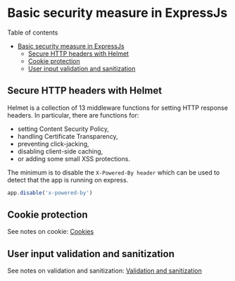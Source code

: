 # Basic security measure in ExpressJs
Table of contents
- [Basic security measure in ExpressJs](#basic-security-measure-in-expressjs)
  - [Secure HTTP headers with Helmet](#secure-http-headers-with-helmet)
  - [Cookie protection](#cookie-protection)
  - [User input validation and sanitization](#user-input-validation-and-sanitization)
## Secure HTTP headers with Helmet
Helmet is a collection of 13 middleware functions for setting HTTP response headers. In particular, there are functions for:
- setting Content Security Policy, 
- handling Certificate Transparency, 
- preventing click-jacking, 
- disabling client-side caching, 
- or adding some small XSS protections.

The minimum is to disable the `X-Powered-By header` which can be used to detect that the app is running on express.
```javascript
app.disable('x-powered-by') 
```
## Cookie protection
See notes on cookie: [Cookies](../network_requests/browser_storage/cookies.md)
## User input validation and sanitization
See notes on validation and sanitization: [Validation and sanitization](../input_validation_and_sanitization.md)